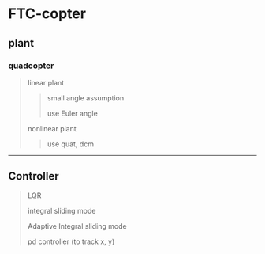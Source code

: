 # FTC-copter

## plant 
### quadcopter 
> linear plant
>> small angle assumption
>> 
>> use Euler angle
>> 
> nonlinear plant
>> use quat, dcm

-------------------

## Controller 
> LQR
> 
> integral sliding mode
> 
> Adaptive Integral sliding mode
> 
> pd controller (to track x, y)

